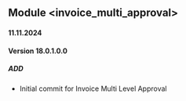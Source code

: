 ## Module <invoice_multi_approval>

#### 11.11.2024
#### Version 18.0.1.0.0
##### ADD
- Initial commit for Invoice Multi Level Approval
